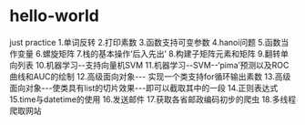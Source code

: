 # hello-world
just practice
1.单词反转
2.打印素数
3.函数支持可变参数
4.hanoi问题
5.函数当作变量
6.螺旋矩阵
7.栈的基本操作‘后入先出’
8.构建子矩阵元素和矩阵
9.翻转单向列表
10.机器学习--支持向量机SVM
11.机器学习--SVM--‘pima’预测以及ROC曲线和AUC的绘制
12.高级面向对象--- 实现一个类支持for循环输出素数
13.高级面向对象---使类具有list的切片效果---即可以截取其中的一段
14.正则表达式
15.time与datetime的使用
16.发送邮件
17.获取各省邮政编码初步的爬虫
18.多线程爬取网站
